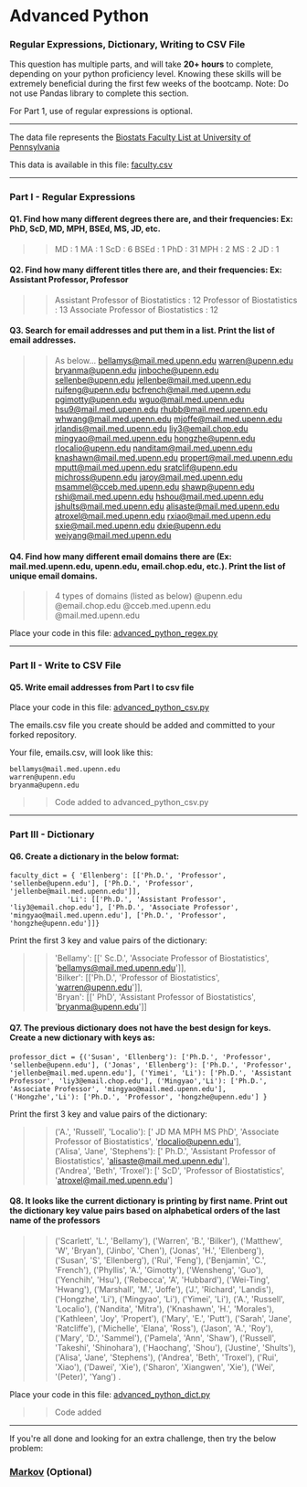 # Advanced Python    

### Regular Expressions, Dictionary, Writing to CSV File  

This question has multiple parts, and will take **20+ hours** to complete, depending on your python proficiency level.  Knowing these skills will be extremely beneficial during the first few weeks of the bootcamp.  Note:  Do not use Pandas library to complete this section.  

For Part 1, use of regular expressions is optional.  

---

The data file represents the [Biostats Faculty List at University of Pennsylvania](http://www.med.upenn.edu/cceb/biostat/faculty.shtml)

This data is available in this file:  [faculty.csv](python/faculty.csv)

--- 

### Part I - Regular Expressions  


#### Q1. Find how many different degrees there are, and their frequencies: Ex:  PhD, ScD, MD, MPH, BSEd, MS, JD, etc.

>> MD : 1
>> MA : 1
>> ScD : 6
>> BSEd : 1
>> PhD : 31
>> MPH : 2
>> MS : 2
>> JD : 1


#### Q2. Find how many different titles there are, and their frequencies:  Ex:  Assistant Professor, Professor

>> Assistant Professor of Biostatistics : 12
>> Professor of Biostatistics : 13
>> Associate Professor of Biostatistics : 12

#### Q3. Search for email addresses and put them in a list.  Print the list of email addresses.

>> As below...
bellamys@mail.med.upenn.edu
warren@upenn.edu
bryanma@upenn.edu
jinboche@upenn.edu
sellenbe@upenn.edu
jellenbe@mail.med.upenn.edu
ruifeng@upenn.edu
bcfrench@mail.med.upenn.edu
pgimotty@upenn.edu
wguo@mail.med.upenn.edu
hsu9@mail.med.upenn.edu
rhubb@mail.med.upenn.edu
whwang@mail.med.upenn.edu
mjoffe@mail.med.upenn.edu
jrlandis@mail.med.upenn.edu
liy3@email.chop.edu
mingyao@mail.med.upenn.edu
hongzhe@upenn.edu
rlocalio@upenn.edu
nanditam@mail.med.upenn.edu
knashawn@mail.med.upenn.edu
propert@mail.med.upenn.edu
mputt@mail.med.upenn.edu
sratclif@upenn.edu
michross@upenn.edu
jaroy@mail.med.upenn.edu
msammel@cceb.med.upenn.edu
shawp@upenn.edu
rshi@mail.med.upenn.edu
hshou@mail.med.upenn.edu
jshults@mail.med.upenn.edu
alisaste@mail.med.upenn.edu
atroxel@mail.med.upenn.edu
rxiao@mail.med.upenn.edu
sxie@mail.med.upenn.edu
dxie@upenn.edu
weiyang@mail.med.upenn.edu

#### Q4. Find how many different email domains there are (Ex:  mail.med.upenn.edu, upenn.edu, email.chop.edu, etc.).  Print the list of unique email domains.

>> 4 types of domains (listed as below)
@upenn.edu
@email.chop.edu
@cceb.med.upenn.edu
@mail.med.upenn.edu

Place your code in this file: [advanced_python_regex.py](python/advanced_python_regex.py)

---

### Part II - Write to CSV File

#### Q5.  Write email addresses from Part I to csv file

Place your code in this file: [advanced_python_csv.py](python/advanced_python_csv.py)

The emails.csv file you create should be added and committed to your forked repository.

Your file, emails.csv, will look like this:
```
bellamys@mail.med.upenn.edu
warren@upenn.edu
bryanma@upenn.edu
```

>> Code added to advanced_python_csv.py

---

### Part III - Dictionary

#### Q6.  Create a dictionary in the below format:
```
faculty_dict = { 'Ellenberg': [['Ph.D.', 'Professor', 'sellenbe@upenn.edu'], ['Ph.D.', 'Professor', 'jellenbe@mail.med.upenn.edu']],
              'Li': [['Ph.D.', 'Assistant Professor', 'liy3@email.chop.edu'], ['Ph.D.', 'Associate Professor', 'mingyao@mail.med.upenn.edu'], ['Ph.D.', 'Professor', 'hongzhe@upenn.edu']]}
```
Print the first 3 key and value pairs of the dictionary:

>> 'Bellamy': [[' Sc.D.',
              'Associate Professor of Biostatistics',
              'bellamys@mail.med.upenn.edu']],  
>> 'Bilker': [['Ph.D.', 'Professor of Biostatistics', 'warren@upenn.edu']],  
>> 'Bryan': [[' PhD',
            'Assistant Professor of Biostatistics',
            'bryanma@upenn.edu']]  

#### Q7.  The previous dictionary does not have the best design for keys.  Create a new dictionary with keys as:

```
professor_dict = {('Susan', 'Ellenberg'): ['Ph.D.', 'Professor', 'sellenbe@upenn.edu'], ('Jonas', 'Ellenberg'): ['Ph.D.', 'Professor', 'jellenbe@mail.med.upenn.edu'], ('Yimei', 'Li'): ['Ph.D.', 'Assistant Professor', 'liy3@email.chop.edu'], ('Mingyao','Li'): ['Ph.D.', 'Associate Professor', 'mingyao@mail.med.upenn.edu'], ('Hongzhe','Li'): ['Ph.D.', 'Professor', 'hongzhe@upenn.edu'] }
```

Print the first 3 key and value pairs of the dictionary:

>> ('A.', 'Russell', 'Localio'): [' JD MA MPH MS PhD',
                                'Associate Professor of Biostatistics',
                                'rlocalio@upenn.edu'],  
>> ('Alisa', 'Jane', 'Stephens'): [' Ph.D.',
                                 'Assistant Professor of Biostatistics',
                                 'alisaste@mail.med.upenn.edu'],  
>> ('Andrea', 'Beth', 'Troxel'): [' ScD',
                                'Professor of Biostatistics',
                                'atroxel@mail.med.upenn.edu'] 
 
#### Q8.  It looks like the current dictionary is printing by first name.  Print out the dictionary key value pairs based on alphabetical orders of the last name of the professors

>> ('Scarlett', 'L.', 'Bellamy'),
 ('Warren', 'B.', 'Bilker'),
 ('Matthew', 'W', 'Bryan'),
 ('Jinbo', 'Chen'),
 ('Jonas', 'H.', 'Ellenberg'),
 ('Susan', 'S', 'Ellenberg'),
 ('Rui', 'Feng'),
 ('Benjamin', 'C.', 'French'),
 ('Phyllis', 'A.', 'Gimotty'),
 ('Wensheng', 'Guo'),
 ('Yenchih', 'Hsu'),
 ('Rebecca', 'A', 'Hubbard'),
 ('Wei-Ting', 'Hwang'),
 ('Marshall', 'M.', 'Joffe'),
 ('J.', 'Richard', 'Landis'),
 ('Hongzhe', 'Li'),
 ('Mingyao', 'Li'),
 ('Yimei', 'Li'),
 ('A.', 'Russell', 'Localio'),
 ('Nandita', 'Mitra'),
 ('Knashawn', 'H.', 'Morales'),
 ('Kathleen', 'Joy', 'Propert'),
 ('Mary', 'E.', 'Putt'),
 ('Sarah', 'Jane', 'Ratcliffe'),
 ('Michelle', 'Elana', 'Ross'),
 ('Jason', 'A.', 'Roy'),
 ('Mary', 'D.', 'Sammel'),
 ('Pamela', 'Ann', 'Shaw'),
 ('Russell', 'Takeshi', 'Shinohara'),
 ('Haochang', 'Shou'),
 ('Justine', 'Shults'),
 ('Alisa', 'Jane', 'Stephens'),
 ('Andrea', 'Beth', 'Troxel'),
 ('Rui', 'Xiao'),
 ('Dawei', 'Xie'),
 ('Sharon', 'Xiangwen', 'Xie'),
 ('Wei', '(Peter)', 'Yang') . 

Place your code in this file: [advanced_python_dict.py](python/advanced_python_dict.py)
>> Code added
--- 

If you're all done and looking for an extra challenge, then try the below problem:  

### [Markov](python/markov.py) (Optional)

